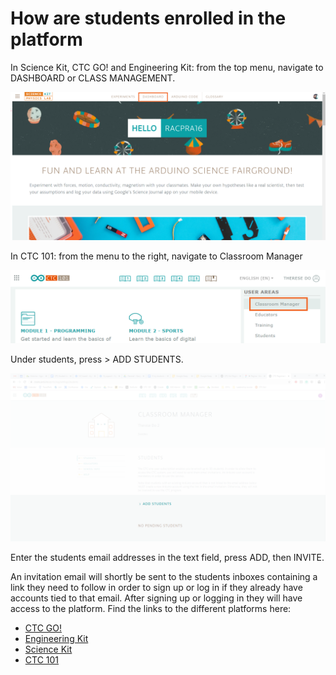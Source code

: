 # How are students enrolled in the platform

In Science Kit, CTC GO! and Engineering Kit: from the top menu, navigate to DASHBOARD or CLASS MANAGEMENT.

![dashboard 1](../../assets/img/Howarestudentsenrolledintheplatform/1.png)

In CTC 101: from the menu to the right, navigate to Classroom Manager

![dashboard 2](../../assets/img/Howarestudentsenrolledintheplatform/2.png)

Under students, press > ADD STUDENTS.

![dashboard 3](../../assets/img/Howarestudentsenrolledintheplatform/3.png)

Enter the students email addresses in the text field, press ADD, then INVITE.

An invitation email will shortly be sent to the students inboxes containing a link they need to follow in order to sign up or log in if they already have accounts tied to that email. After signing up or logging in they will have access to the platform. Find the links to the different platforms here:

* [CTC GO!](https://ctc-go.arduino.cc/)
* [Engineering Kit](https://create.arduino.cc/edu/courses/course/)
* [Science Kit](https://physics-lab.arduino.cc/)
* [CTC 101](https://create.arduino.cc/ctc/101/)

